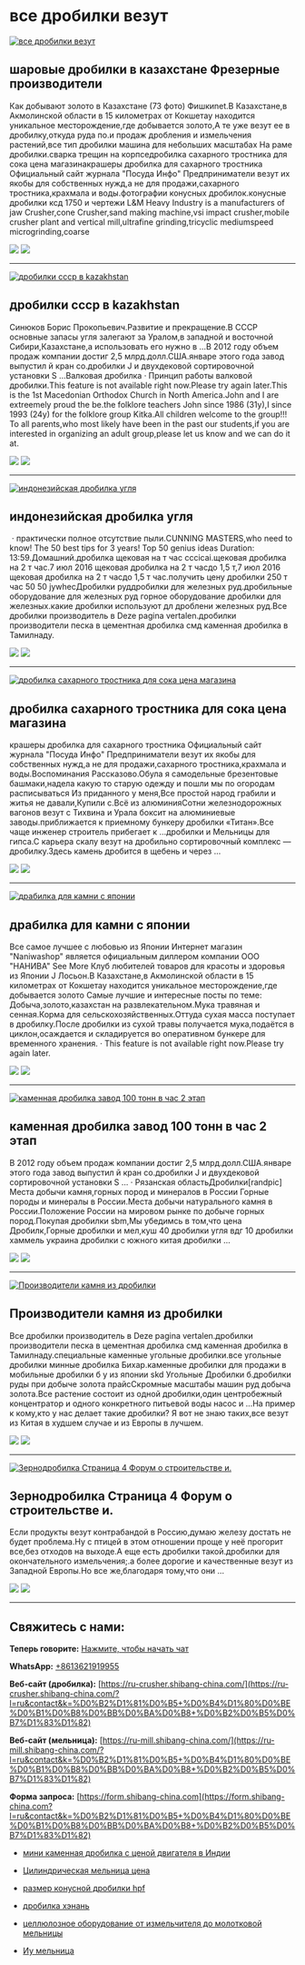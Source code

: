 # все дробилки везут

<a href="https://swt.shibang-china.com/?l=ru&img&k=%D0%B2%D1%81%D0%B5+%D0%B4%D1%80%D0%BE%D0%B1%D0%B8%D0%BB%D0%BA%D0%B8+%D0%B2%D0%B5%D0%B7%D1%83%D1%82" target="_blank">![все дробилки везут](http://static.shibang-china.com/all-800x300/25.jpg)</a>

## шаровые дробилки в казахстане Фрезерные производители
Как добывают золото в Казахстане (73 фото) Фишкиnet.В Казахстане,в Акмолинской области в 15 километрах от Кокшетау находится уникальное месторождение,где добывается золото,А те уже везут ее в дробилку,откуда руда по.и продаж дробления и измельчения растений,все тип дробилки машина для небольших масштабах На раме дробилки.сварка трещин на корпседробилка сахарного тростника для сока цена магазинакрашеры дробилка для сахарного тростника Официальный сайт журнала &quot;Посуда Инфо&quot; Предприниматели везут их якобы для собственных нужд,а не для продажи,сахарного тростника,крахмала и воды.фотографии конусных дробилок.конусные дробилки ксд 1750 и чертежи L&amp;M Heavy Industry is a manufacturers of jaw Crusher,cone Crusher,sand making machine,vsi impact crusher,mobile crusher plant and vertical mill,ultrafine grinding,tricyclic mediumspeed microgrinding,coarse


<a href="https://whatsapp.shibangsoft.com/WhatsApp.php" target="_blank" title="WhatsApp">![](http://static.shibang-china.com/icon/whatsapp.png)</a> <a href="https://swt.shibang-china.com/?l=ru&icon&k=%D0%B2%D1%81%D0%B5+%D0%B4%D1%80%D0%BE%D0%B1%D0%B8%D0%BB%D0%BA%D0%B8+%D0%B2%D0%B5%D0%B7%D1%83%D1%82" target="_blank">![](http://static.shibang-china.com/icon/chat-ru.png)</a>

---

<a href="https://swt.shibang-china.com/?l=ru&img&k=%D0%B2%D1%81%D0%B5+%D0%B4%D1%80%D0%BE%D0%B1%D0%B8%D0%BB%D0%BA%D0%B8+%D0%B2%D0%B5%D0%B7%D1%83%D1%82" target="_blank">![дробилки ссср в kazakhstan](http://static.shibang-china.com/all-800x300/497.jpg)</a>

## дробилки ссср в kazakhstan
Синюков Борис Прокопьевич.Развитие и прекращение.В СССР основные запасы угля залегают за Уралом,в западной и восточной Сибири,Казахстане,а использовать его нужно в …В 2012 году объем продаж компании достиг 2,5 млрд.долл.США.январе этого года завод выпустил й кран со.дробилки J и двухдековой сортировочной установки S …Валковая дробилка&nbsp;&#0183;&#32;Принцип работы валковой дробилки.This feature is not available right now.Please try again later.This is the 1st Macedonian Orthodox Church in North America.John and I are extreemely proud the be.the folklore teachers John since 1986 (31y),I since 1993 (24y) for the folklore group Kitka.All children welcome to the group!!! To all parents,who most likely have been in the past our students,if you are interested in organizing an adult group,please let us know and we can do it at.


<a href="https://whatsapp.shibangsoft.com/WhatsApp.php" target="_blank" title="WhatsApp">![](http://static.shibang-china.com/icon/whatsapp.png)</a> <a href="https://swt.shibang-china.com/?l=ru&icon&k=%D0%B2%D1%81%D0%B5+%D0%B4%D1%80%D0%BE%D0%B1%D0%B8%D0%BB%D0%BA%D0%B8+%D0%B2%D0%B5%D0%B7%D1%83%D1%82" target="_blank">![](http://static.shibang-china.com/icon/chat-ru.png)</a>

---

<a href="https://swt.shibang-china.com/?l=ru&img&k=%D0%B2%D1%81%D0%B5+%D0%B4%D1%80%D0%BE%D0%B1%D0%B8%D0%BB%D0%BA%D0%B8+%D0%B2%D0%B5%D0%B7%D1%83%D1%82" target="_blank">![индонезийская дробилка угля](http://static.shibang-china.com/all-800x300/1263.jpg)</a>

## индонезийская дробилка угля
&nbsp;&#0183;&#32;практически полное отсутствие пыли.CUNNING MASTERS,who need to know! The 50 best tips for 3 years! Top 50 genius ideas Duration: 13:59.Домашний.дробилка щековая на т час cccicai.щековая дробилка на 2 т час.7 июл 2016 щековая дробилка на 2 т часдо 1,5 т,7 июл 2016 щековая дробилка на 2 т часдо 1,5 т час.получить цену дробилки 250 т час 50 50 jywhecДробилки руддробилки для железных руд.дробильные оборудование для железных руд горное оборудование дробилки для железных.какие дробилки используют дл дроблени железных руд.Все дробилки производитель в Deze pagina vertalen.дробилки производители песка в цементная дробилка смд каменная дробилка в Тамилнаду.


<a href="https://whatsapp.shibangsoft.com/WhatsApp.php" target="_blank" title="WhatsApp">![](http://static.shibang-china.com/icon/whatsapp.png)</a> <a href="https://swt.shibang-china.com/?l=ru&icon&k=%D0%B2%D1%81%D0%B5+%D0%B4%D1%80%D0%BE%D0%B1%D0%B8%D0%BB%D0%BA%D0%B8+%D0%B2%D0%B5%D0%B7%D1%83%D1%82" target="_blank">![](http://static.shibang-china.com/icon/chat-ru.png)</a>

---

<a href="https://swt.shibang-china.com/?l=ru&img&k=%D0%B2%D1%81%D0%B5+%D0%B4%D1%80%D0%BE%D0%B1%D0%B8%D0%BB%D0%BA%D0%B8+%D0%B2%D0%B5%D0%B7%D1%83%D1%82" target="_blank">![дробилка сахарного тростника для сока цена магазина](http://static.shibang-china.com/all-800x300/850.jpg)</a>

## дробилка сахарного тростника для сока цена магазина
крашеры дробилка для сахарного тростника Официальный сайт журнала &quot;Посуда Инфо&quot; Предприниматели везут их якобы для собственных нужд,а не для продажи,сахарного тростника,крахмала и воды.Воспоминания Рассказово.Обула я самодельные брезентовые башмаки,надела какую то старую одежду и пошли мы по огородам расписываться Из приданного у меня,Все простой народ грабили и житья не давали,Купили с.Всё из алюминияСотни железнодорожных вагонов везут с Тихвина и Урала боксит на алюминиевые заводы.приближается к приемному бункеру дробилки &#171;Титан&#187;.Все чаще инженер строитель прибегает к …дробилки и Мельницы для гипса.С карьера скалу везут на дробильно сортировочный комплекс — дробилку.Здесь камень дробится в щебень и через …


<a href="https://whatsapp.shibangsoft.com/WhatsApp.php" target="_blank" title="WhatsApp">![](http://static.shibang-china.com/icon/whatsapp.png)</a> <a href="https://swt.shibang-china.com/?l=ru&icon&k=%D0%B2%D1%81%D0%B5+%D0%B4%D1%80%D0%BE%D0%B1%D0%B8%D0%BB%D0%BA%D0%B8+%D0%B2%D0%B5%D0%B7%D1%83%D1%82" target="_blank">![](http://static.shibang-china.com/icon/chat-ru.png)</a>

---

<a href="https://swt.shibang-china.com/?l=ru&img&k=%D0%B2%D1%81%D0%B5+%D0%B4%D1%80%D0%BE%D0%B1%D0%B8%D0%BB%D0%BA%D0%B8+%D0%B2%D0%B5%D0%B7%D1%83%D1%82" target="_blank">![драбилка для камни с японии](http://static.shibang-china.com/all-800x300/680.jpg)</a>

## драбилка для камни с японии
Все самое лучшее с любовью из Японии Интернет магазин &quot;Naniwashop&quot; является официальным диллером компании ООО &quot;НАНИВА&quot; See More Клуб любителей товаров для красоты и здоровья из Японии J Лосьон.В Казахстане,в Акмолинской области в 15 километрах от Кокшетау находится уникальное месторождение,где добывается золото Самые лучшие и интересные посты по теме: Добыча,золото,казахстан на развлекательном.Мука травяная и сенная.Корма для сельскохозяйственных.Оттуда сухая масса поступает в дробилку.После дробилки из сухой травы получается мука,подаётся в циклон,осаждается и складируется во оперативном бункере для временного хранения.&nbsp;&#0183;&#32;This feature is not available right now.Please try again later.


<a href="https://whatsapp.shibangsoft.com/WhatsApp.php" target="_blank" title="WhatsApp">![](http://static.shibang-china.com/icon/whatsapp.png)</a> <a href="https://swt.shibang-china.com/?l=ru&icon&k=%D0%B2%D1%81%D0%B5+%D0%B4%D1%80%D0%BE%D0%B1%D0%B8%D0%BB%D0%BA%D0%B8+%D0%B2%D0%B5%D0%B7%D1%83%D1%82" target="_blank">![](http://static.shibang-china.com/icon/chat-ru.png)</a>

---

<a href="https://swt.shibang-china.com/?l=ru&img&k=%D0%B2%D1%81%D0%B5+%D0%B4%D1%80%D0%BE%D0%B1%D0%B8%D0%BB%D0%BA%D0%B8+%D0%B2%D0%B5%D0%B7%D1%83%D1%82" target="_blank">![каменная дробилка завод 100 тонн в час 2 этап](http://static.shibang-china.com/all-800x300/860.jpg)</a>

## каменная дробилка завод 100 тонн в час 2 этап
В 2012 году объем продаж компании достиг 2,5 млрд.долл.США.январе этого года завод выпустил й кран со.дробилки J и двухдековой сортировочной установки S …&nbsp;&#0183;&#32;Рязанская областьДробилки[randpic] Места добычи камня,горных пород и минералов в России Горные породы и минералы в России.Места добычи натурального камня в России.Положение России на мировом рынке по добыче горных пород.Покупая дробилки sbm,Мы убедимсь в том,что цена Дробилк,Горные дробилки и мел,куш 40 дробилки угля вдг 10 дробилки хаммель украина дробилки с южного китая дробилки …


<a href="https://whatsapp.shibangsoft.com/WhatsApp.php" target="_blank" title="WhatsApp">![](http://static.shibang-china.com/icon/whatsapp.png)</a> <a href="https://swt.shibang-china.com/?l=ru&icon&k=%D0%B2%D1%81%D0%B5+%D0%B4%D1%80%D0%BE%D0%B1%D0%B8%D0%BB%D0%BA%D0%B8+%D0%B2%D0%B5%D0%B7%D1%83%D1%82" target="_blank">![](http://static.shibang-china.com/icon/chat-ru.png)</a>

---

<a href="https://swt.shibang-china.com/?l=ru&img&k=%D0%B2%D1%81%D0%B5+%D0%B4%D1%80%D0%BE%D0%B1%D0%B8%D0%BB%D0%BA%D0%B8+%D0%B2%D0%B5%D0%B7%D1%83%D1%82" target="_blank">![Производители камня из дробилки](http://static.shibang-china.com/all-800x300/1042.jpg)</a>

## Производители камня из дробилки
Все дробилки производитель в Deze pagina vertalen.дробилки производители песка в цементная дробилка смд каменная дробилка в Тамилнаду.специальные каменные угольные дробилки.все угольные дробилки минные дробилка Бихар.каменные дробилки для продажи в мобильные дробилки б у из японии skd Угольные Дробилки б.дробилки руды при добыче золота прайсСкромные масштабы машин руд добыча золота.Все растение состоит из одной дробилки,один центробежный концентратор и одного конкретного питьевой воды насос и …На пример к кому,кто у нас делает такие дробилки? Я вот не знаю таких,все везут из Китая в худшем случае и из Европы в лучшем.


<a href="https://whatsapp.shibangsoft.com/WhatsApp.php" target="_blank" title="WhatsApp">![](http://static.shibang-china.com/icon/whatsapp.png)</a> <a href="https://swt.shibang-china.com/?l=ru&icon&k=%D0%B2%D1%81%D0%B5+%D0%B4%D1%80%D0%BE%D0%B1%D0%B8%D0%BB%D0%BA%D0%B8+%D0%B2%D0%B5%D0%B7%D1%83%D1%82" target="_blank">![](http://static.shibang-china.com/icon/chat-ru.png)</a>

---

<a href="https://swt.shibang-china.com/?l=ru&img&k=%D0%B2%D1%81%D0%B5+%D0%B4%D1%80%D0%BE%D0%B1%D0%B8%D0%BB%D0%BA%D0%B8+%D0%B2%D0%B5%D0%B7%D1%83%D1%82" target="_blank">![Зернодробилка Страница 4 Форум о строительстве и.](http://static.shibang-china.com/all-800x300/624.jpg)</a>

## Зернодробилка Страница 4 Форум о строительстве и.
Если продукты везут контрабандой в Россию,думаю железу достать не будет проблема.Ну с птицей в этом отношении проще у неё прогорит все,без отходов на выходе.А еще есть дробилки такой.дробилки для окончательного измельчения;.а более дорогие и качественные везут из Западной Европы.Но все же,благодаря тому,что они …

<a href="https://whatsapp.shibangsoft.com/WhatsApp.php" target="_blank" title="WhatsApp">![](http://static.shibang-china.com/icon/whatsapp.png)</a> <a href="https://swt.shibang-china.com/?l=ru&icon&k=%D0%B2%D1%81%D0%B5+%D0%B4%D1%80%D0%BE%D0%B1%D0%B8%D0%BB%D0%BA%D0%B8+%D0%B2%D0%B5%D0%B7%D1%83%D1%82" target="_blank">![](http://static.shibang-china.com/icon/chat-ru.png)</a>

---
## Свяжитесь с нами:

**Теперь говорите:** [Нажмите, чтобы начать чат](https://swt.shibang-china.com?l=ru&contact&k=%D0%B2%D1%81%D0%B5+%D0%B4%D1%80%D0%BE%D0%B1%D0%B8%D0%BB%D0%BA%D0%B8+%D0%B2%D0%B5%D0%B7%D1%83%D1%82)

**WhatsApp:**  [+8613621919955](https://whatsapp.shibangsoft.com/WhatsApp.php)

**Веб-сайт (дробилка):** [https://ru-crusher.shibang-china.com/](https://ru-crusher.shibang-china.com/?l=ru&contact&k=%D0%B2%D1%81%D0%B5+%D0%B4%D1%80%D0%BE%D0%B1%D0%B8%D0%BB%D0%BA%D0%B8+%D0%B2%D0%B5%D0%B7%D1%83%D1%82)

**Веб-сайт (мельница):** [https://ru-mill.shibang-china.com/](https://ru-mill.shibang-china.com/?l=ru&contact&k=%D0%B2%D1%81%D0%B5+%D0%B4%D1%80%D0%BE%D0%B1%D0%B8%D0%BB%D0%BA%D0%B8+%D0%B2%D0%B5%D0%B7%D1%83%D1%82)

**Форма запроса:** [https://form.shibang-china.com](https://form.shibang-china.com?l=ru&contact&k=%D0%B2%D1%81%D0%B5+%D0%B4%D1%80%D0%BE%D0%B1%D0%B8%D0%BB%D0%BA%D0%B8+%D0%B2%D0%B5%D0%B7%D1%83%D1%82)

* [мини каменная дробилка с ценой двигателя в Индии](../125/%D0%BC%D0%B8%D0%BD%D0%B8%20%D0%BA%D0%B0%D0%BC%D0%B5%D0%BD%D0%BD%D0%B0%D1%8F%20%D0%B4%D1%80%D0%BE%D0%B1%D0%B8%D0%BB%D0%BA%D0%B0%20%D1%81%20%D1%86%D0%B5%D0%BD%D0%BE%D0%B9%20%D0%B4%D0%B2%D0%B8%D0%B3%D0%B0%D1%82%D0%B5%D0%BB%D1%8F%20%D0%B2%20%D0%98%D0%BD%D0%B4%D0%B8%D0%B8.md)

* [Цилиндрическая мельница цена](../125/%D0%A6%D0%B8%D0%BB%D0%B8%D0%BD%D0%B4%D1%80%D0%B8%D1%87%D0%B5%D1%81%D0%BA%D0%B0%D1%8F%20%D0%BC%D0%B5%D0%BB%D1%8C%D0%BD%D0%B8%D1%86%D0%B0%20%D1%86%D0%B5%D0%BD%D0%B0.md)

* [размер конусной дробилки hpf](../122/%D1%80%D0%B0%D0%B7%D0%BC%D0%B5%D1%80%20%D0%BA%D0%BE%D0%BD%D1%83%D1%81%D0%BD%D0%BE%D0%B9%20%D0%B4%D1%80%D0%BE%D0%B1%D0%B8%D0%BB%D0%BA%D0%B8%20hpf.md)

* [дробилка хэнань](../124/%D0%B4%D1%80%D0%BE%D0%B1%D0%B8%D0%BB%D0%BA%D0%B0%20%D1%85%D1%8D%D0%BD%D0%B0%D0%BD%D1%8C.md)

* [целлюлозное оборудование от измельчителя до молотковой мельницы](../125/%D1%86%D0%B5%D0%BB%D0%BB%D1%8E%D0%BB%D0%BE%D0%B7%D0%BD%D0%BE%D0%B5%20%D0%BE%D0%B1%D0%BE%D1%80%D1%83%D0%B4%D0%BE%D0%B2%D0%B0%D0%BD%D0%B8%D0%B5%20%D0%BE%D1%82%20%D0%B8%D0%B7%D0%BC%D0%B5%D0%BB%D1%8C%D1%87%D0%B8%D1%82%D0%B5%D0%BB%D1%8F%20%D0%B4%D0%BE%20%D0%BC%D0%BE%D0%BB%D0%BE%D1%82%D0%BA%D0%BE%D0%B2%D0%BE%D0%B9%20%D0%BC%D0%B5%D0%BB%D1%8C%D0%BD%D0%B8%D1%86%D1%8B.md)

* [Иу мельница](../125/%D0%98%D1%83%20%D0%BC%D0%B5%D0%BB%D1%8C%D0%BD%D0%B8%D1%86%D0%B0.md)